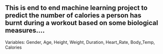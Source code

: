 ## This is end to end machine learning project to predict the number of calories a person has burnt during a workout based on some biological measures....
Variables:  Gender,	Age,	Height,	Weight,	Duration,	Heart_Rate,	Body_Temp, Calories
